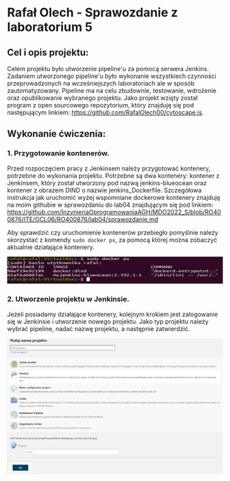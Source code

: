 # Rafał Olech - Sprawozdanie z laboratorium 5

## Cel i opis projektu:

Celem projektu było utworzenie pipeline'u za pomocą serwera Jenkins. Zadaniem utworzonego pipeline'u było wykonanie wszystkiech czynności przeprowadzonych na wcześniejszych laboratoriach ale w sposób zautomatyzowany. Pipeline ma na celu zbudownie, testowanie, wdrożenie oraz opublikowanie wybranego projektu. Jako projekt wzięty został program z open sourcowego repozytorium, który znajduję się pod następującym linkiem: https://github.com/RafalOlech00/cytoscape.js.  




## Wykonanie ćwiczenia:

### 1. Przygotowanie kontenerów.

Przed rozpoczęciem pracy z Jenkinsem należy przygotować kontenery, potrzebne do wykonania projektu. Potrzebne są dwa kontenery: kontener z Jenkinsem, który został utworzony pod nazwą jenkins-blueocean oraz kontener z obrazem DIND o nazwie jenkins_Dockerfile.
Szczegółowa instrukcja jak uruchomić wyżej wspomniane dockerowe kontenery znajduję na moim githubie w sprawozdaniu do lab04 znajdującym się pod linkiem: https://github.com/InzynieriaOprogramowaniaAGH/MDO2022_S/blob/RO400876/ITE/GCL06/RO400876/lab04/sprawozdanie.md

Aby sprawdzić czy uruchomienie kontenerów przebiegło pomyślnie należy skorzystać z komendy `sudo docker ps`, za pomocą której można zobaczyć aktualnie działające kontenery. 

![img](wyswietlenie_kontenerow.PNG)

### 2. Utworzenie projektu w Jenkinsie.

Jeżeli posiadamy działające kontenery, kolejnym krokiem jest zalogowanie się w Jenkinsie i utworzenie nowego projektu. Jako typ projektu należy wybrać pipeline, nadać nazwę projektu, a następnie zatwierdzić.

![img](tworzenie_projektu.PNG)


